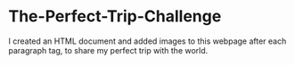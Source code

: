 # The-Perfect-Trip-Challenge
 I created an HTML document and added images to this webpage after each paragraph tag, to share my perfect trip with the world.
